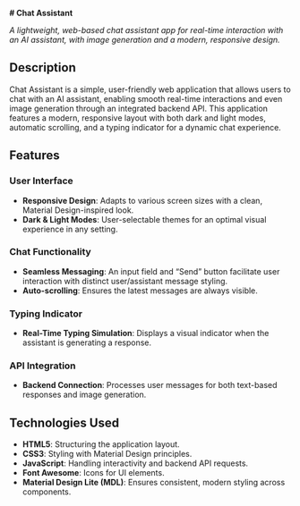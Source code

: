 **# Chat Assistant**

_A lightweight, web-based chat assistant app for real-time interaction with an AI assistant, with image generation and a modern, responsive design._

## Description

Chat Assistant is a simple, user-friendly web application that allows users to chat with an AI assistant, enabling smooth real-time interactions and even image generation through an integrated backend API. This application features a modern, responsive layout with both dark and light modes, automatic scrolling, and a typing indicator for a dynamic chat experience.

## Features

### User Interface
- **Responsive Design**: Adapts to various screen sizes with a clean, Material Design-inspired look.
- **Dark & Light Modes**: User-selectable themes for an optimal visual experience in any setting.

### Chat Functionality
- **Seamless Messaging**: An input field and “Send” button facilitate user interaction with distinct user/assistant message styling.
- **Auto-scrolling**: Ensures the latest messages are always visible.

### Typing Indicator
- **Real-Time Typing Simulation**: Displays a visual indicator when the assistant is generating a response.

### API Integration
- **Backend Connection**: Processes user messages for both text-based responses and image generation.

## Technologies Used
- **HTML5**: Structuring the application layout.
- **CSS3**: Styling with Material Design principles.
- **JavaScript**: Handling interactivity and backend API requests.
- **Font Awesome**: Icons for UI elements.
- **Material Design Lite (MDL)**: Ensures consistent, modern styling across components.
